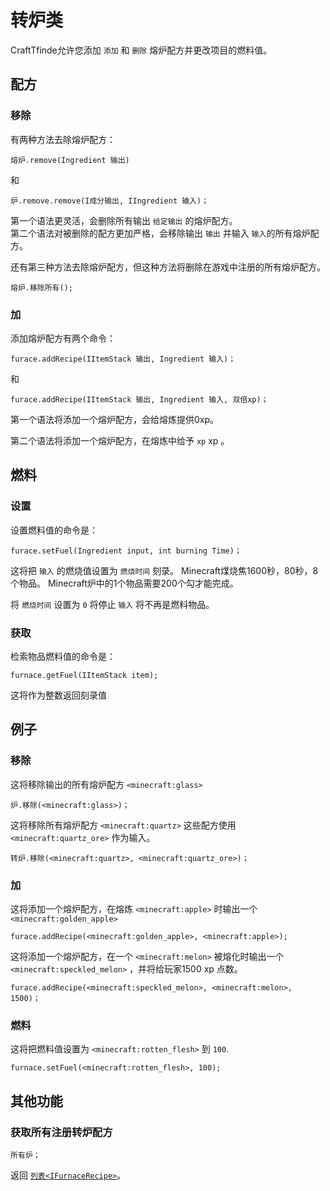 # 转炉类

CraftTfinde允许您添加 `添加` 和 `删除` 熔炉配方并更改项目的燃料值。

## 配方

### 移除

有两种方法去除熔炉配方：

```zenscript
熔炉.remove(Ingredient 输出)
```

和

```zenscript
炉.remove.remove(I成分输出, IIngredient 输入)；
```

第一个语法更灵活，会删除所有输出 `给定输出` 的熔炉配方。  
第二个语法对被删除的配方更加严格，会移除输出 `输出` 并输入 `输入`的所有熔炉配方。

还有第三种方法去除熔炉配方，但这种方法将删除在游戏中注册的所有熔炉配方。

```zenscript
熔炉.移除所有();
```

### 加

添加熔炉配方有两个命令：

```zenscript
furace.addRecipe(IItemStack 输出, Ingredient 输入)；
```

和

```zenscript
furace.addRecipe(IItemStack 输出, Ingredient 输入, 双倍xp)；
```

第一个语法将添加一个熔炉配方，会给熔炼提供0xp。

第二个语法将添加一个熔炉配方，在熔炼中给予 `xp` xp 。

## 燃料

### 设置

设置燃料值的命令是：

```zenscript
furace.setFuel(Ingredient input, int burning Time)；
```

这将把 `输入` 的燃烧值设置为 `燃烧时间` 刻录。 Minecraft煤烧焦1600秒，80秒，8个物品。 Minecraft炉中的1个物品需要200个勾才能完成。

将 `燃烧时间` 设置为 `0` 将停止 `输入` 将不再是燃料物品。

### 获取

检索物品燃料值的命令是：

```zenscript
furnace.getFuel(IItemStack item); 
```

这将作为整数返回刻录值

## 例子

### 移除

这将移除输出的所有熔炉配方 `<minecraft:glass>`

```zenscript
炉.移除(<minecraft:glass>)；
```

这将移除所有熔炉配方 `<minecraft:quartz>` 这些配方使用 `<minecraft:quartz_ore>` 作为输入。

```zenscript
转炉.移除(<minecraft:quartz>, <minecraft:quartz_ore>)；
```

### 加

这将添加一个熔炉配方，在熔炼 `<minecraft:apple>` 时输出一个 `<minecraft:golden_apple>`

```zenscript
furace.addRecipe(<minecraft:golden_apple>, <minecraft:apple>);
```

这将添加一个熔炉配方，在一个 `<minecraft:melon>` 被熔化时输出一个 `<minecraft:speckled_melon>` ，并将给玩家1500 xp 点数。

```zenscript
furace.addRecipe(<minecraft:speckled_melon>, <minecraft:melon>, 1500)；
```

### 燃料

这将把燃料值设置为 `<minecraft:rotten_flesh>` 到 `100`.

```zenscript
furnace.setFuel(<minecraft:rotten_flesh>, 100);
```

## 其他功能

### 获取所有注册转炉配方

```zenscript
所有炉；
```

返回 [`列表<IFurnaceRecipe>`](/Vanilla/Recipes/Furnace/IFurnaceRecipe/)。